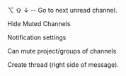 

⌥ ⇧ ↓ -- Go to next unread channel. 

Hide Muted Channels

Notification settings

Can mute project/groups of channels

Create thread (right side of message). 

